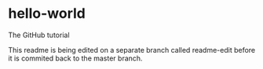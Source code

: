 # hello-world
The GitHub tutorial

This readme is being edited on a separate branch called readme-edit
before it is commited back to the master branch.
